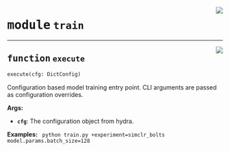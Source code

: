 <!-- markdownlint-disable -->

<a href="../../src/train.py#L0"><img align="right" style="float:right;" src="https://img.shields.io/badge/-source-cccccc?style=flat-square"></a>

# <kbd>module</kbd> `train`





---

<a href="../../train/execute#L13"><img align="right" style="float:right;" src="https://img.shields.io/badge/-source-cccccc?style=flat-square"></a>

## <kbd>function</kbd> `execute`

```python
execute(cfg: DictConfig)
```

Configuration based model training entry point. CLI arguments are passed as configuration overrides. 



**Args:**
 
 - <b>`cfg`</b>:  The configuration object from hydra. 



**Examples:**
 ``` python train.py +experiment=simclr_bolts model.params.batch_size=128```




